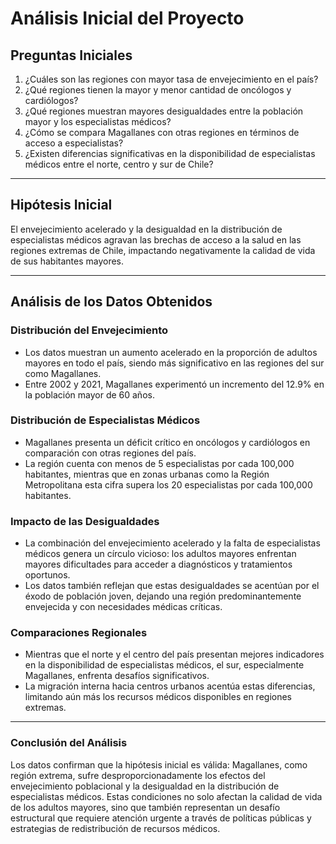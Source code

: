 # Análisis Inicial del Proyecto

## **Preguntas Iniciales**

1. ¿Cuáles son las regiones con mayor tasa de envejecimiento en el país?
2. ¿Qué regiones tienen la mayor y menor cantidad de oncólogos y cardiólogos?
3. ¿Qué regiones muestran mayores desigualdades entre la población mayor y los especialistas médicos?
4. ¿Cómo se compara Magallanes con otras regiones en términos de acceso a especialistas?
5. ¿Existen diferencias significativas en la disponibilidad de especialistas médicos entre el norte, centro y sur de Chile?

---

## **Hipótesis Inicial**
El envejecimiento acelerado y la desigualdad en la distribución de especialistas médicos agravan las brechas de acceso a la salud en las regiones extremas de Chile, impactando negativamente la calidad de vida de sus habitantes mayores.

---

## **Análisis de los Datos Obtenidos**

### **Distribución del Envejecimiento**
- Los datos muestran un aumento acelerado en la proporción de adultos mayores en todo el país, siendo más significativo en las regiones del sur como Magallanes.
- Entre 2002 y 2021, Magallanes experimentó un incremento del 12.9% en la población mayor de 60 años.

### **Distribución de Especialistas Médicos**
- Magallanes presenta un déficit crítico en oncólogos y cardiólogos en comparación con otras regiones del país.
- La región cuenta con menos de 5 especialistas por cada 100,000 habitantes, mientras que en zonas urbanas como la Región Metropolitana esta cifra supera los 20 especialistas por cada 100,000 habitantes.

### **Impacto de las Desigualdades**
- La combinación del envejecimiento acelerado y la falta de especialistas médicos genera un círculo vicioso: los adultos mayores enfrentan mayores dificultades para acceder a diagnósticos y tratamientos oportunos.
- Los datos también reflejan que estas desigualdades se acentúan por el éxodo de población joven, dejando una región predominantemente envejecida y con necesidades médicas críticas.

### **Comparaciones Regionales**
- Mientras que el norte y el centro del país presentan mejores indicadores en la disponibilidad de especialistas médicos, el sur, especialmente Magallanes, enfrenta desafíos significativos.
- La migración interna hacia centros urbanos acentúa estas diferencias, limitando aún más los recursos médicos disponibles en regiones extremas.

---

### **Conclusión del Análisis**
Los datos confirman que la hipótesis inicial es válida: Magallanes, como región extrema, sufre desproporcionadamente los efectos del envejecimiento poblacional y la desigualdad en la distribución de especialistas médicos. Estas condiciones no solo afectan la calidad de vida de los adultos mayores, sino que también representan un desafío estructural que requiere atención urgente a través de políticas públicas y estrategias de redistribución de recursos médicos.
